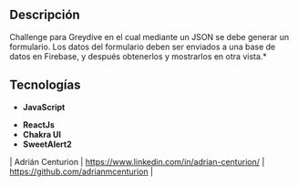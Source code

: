 ## Descripción 
Challenge para Greydive en el cual mediante un JSON se debe generar un formulario. Los datos del formulario deben ser enviados a una base de datos en Firebase, y después obtenerlos y mostrarlos en otra vista.*

## Tecnologías

-   **JavaScript** &nbsp; 
*   **ReactJs** &nbsp; 
*   **Chakra UI** &nbsp; 
*   **SweetAlert2** &nbsp; 


| Adrián Centurion | https://www.linkedin.com/in/adrian-centurion/ | https://github.com/adrianmcenturion |
